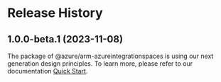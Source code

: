# Release History
    
## 1.0.0-beta.1 (2023-11-08)

The package of @azure/arm-azureintegrationspaces is using our next generation design principles. To learn more, please refer to our documentation [Quick Start](https://aka.ms/js-track2-quickstart).
